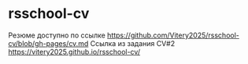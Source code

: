 # rsschool-cv
Резюме доступно по ссылке https://github.com/Vitery2025/rsschool-cv/blob/gh-pages/cv.md
Ссылка из задания CV#2 https://vitery2025.github.io/rsschool-cv/
